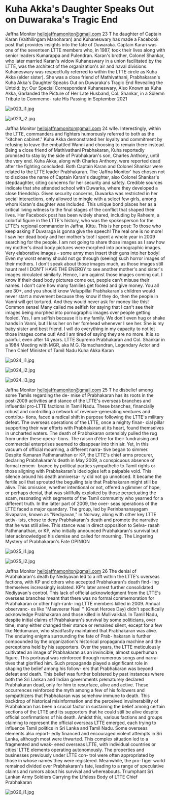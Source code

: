 # Kuha Akka's Daughter Speaks Out on Duwaraka's Tragic End

Jaffna Monitor
hellojaffnamonitor@gmail.com
23
T
he daughter of Captain Karan (Vaithilingam 
Manoharan) and Kuhaneswary has made 
a Facebook post that provides insights into the 
fate of Duwaraka. Captain Karan was one of the 
seventeen LTTE members who, in 1987, took their 
lives along with senior leaders Kumarappa and 
Pulendran. 
Karan's brother, Colonel Shankar, who later 
married Karan's widow Kuhaneswary in a 
union facilitated by the LTTE, was the architect 
of the organization's air and naval divisions. 
Kuhaneswary was respectfully referred to within 
the LTTE circle as Kuha Akka (elder sister). She 
was a close friend of Mathivathani, Prabhakaran's 
Kuha Akka's Daughter Speaks Out 
on Duwaraka's Tragic End
Revealing the Untold:
by: 
Our Special Correspondent
Kuhaneswary, Also Known as Kuha Akka, Garlanded the Picture of 
Her Late Husband, Col. Shankar, in a Solemn Tribute to Commemo-
rate His Passing in September 2021

![p023_i1.jpg](images_out/013_kuha_akkas_daughter_speaks_out_on_duwarakas_tragic/p023_i1.jpg)

![p023_i2.jpg](images_out/013_kuha_akkas_daughter_speaks_out_on_duwarakas_tragic/p023_i2.jpg)

Jaffna Monitor
hellojaffnamonitor@gmail.com
24
wife. Interestingly, within the LTTE, commanders and 
fighters humorously referred to both as the "kitchen 
cabinet." Kuha Akka demonstrated her loyalty and 
commitment by refusing to leave the embattled Wanni and 
choosing to remain there instead. Being a close friend of 
Mathivathani Prabhakaran, Kuha reportedly promised to 
stay by the side of Prabhakaran's son, Charles Anthony, 
until the very end. Kuha Akka, along with Charles 
Anthony, were reported dead after the fighting concluded. 
Both Captain Karan and Colonel Shankar were related to 
the LTTE leader Prabhakaran.
The 'Jaffna Monitor' has chosen not to 
disclose the name of Captain Karan's 
daughter, also Colonel Shankar's 
stepdaughter, citing concerns for her 
security and safety. Credible sources 
indicate that she attended school with 
Duwarka, where they developed a close 
friendship. Given security concerns, 
Duwarka was restricted in her social 
interactions, only allowed to mingle with 
a select few girls, among whom Karan's 
daughter was included. This unique bond 
places her as a critical living witness to the 
final stages of the conflict that shaped their 
lives.
Her Facebook post has been widely 
shared, including by Raheem, a colorful 
figure in the LTTE's history, who was 
the spokesperson for the LTTE's regional 
commander in Jaffna, Kittu.
This is her post: 
To those who keep asking if Duvaraga is gonna give the 
speech!
The real one is no more! I saw her dead body and her 
mother's too! I spent a whole year in 2009 searching for 
the people. I am not going to share those images as I saw 
how my mother's dead body pictures were morphed into 
pornographic images. Very elaborative images - some army 
men insert their guns into her body! Even my worst enemy 
should not go through (seeing) such horror images of their 
mothers.
I don't speak about those images much, as those images 
still haunt me! I DON'T HAVE THE ENERGY to see 
another mother's and sister's images circulated similarly. 
Hence, I am against those images coming 
out. I know if their dead body pictures 
come out, people can't misuse their names.
I don't care how many families get fooled 
and give money. You all are 30+, and you 
should know Veluppillai Prabhakaran's 
children would never start a movement 
because they know if they do, then the 
people in Vanni will get tortured. And 
they would never ask for money like this! 
Common sense!
Many called me selfish for saying that I 
can't see their images being morphed into 
pornographic images over people getting 
fooled. Yes, I am selfish because it is my 
family. We don't even hug or shake hands 
in Vanni, but I kiss her on her forehead 
whenever I see her. She is my baby sister 
and best friend. I will do everything in my 
capacity to not let those images come out!
And I am tired of saying they are no more. It is so painful, 
even after 14 years.
LTTE Supremo Prabhakaran and Col. Shankar in a 1984 Meeting with MGR, aka M.G. 
Ramachandran, Legendary Actor and Then Chief Minister of Tamil Nadu
Kuha Akka
Karan

![p024_i1.jpg](images_out/013_kuha_akkas_daughter_speaks_out_on_duwarakas_tragic/p024_i1.jpg)

![p024_i2.jpg](images_out/013_kuha_akkas_daughter_speaks_out_on_duwarakas_tragic/p024_i2.jpg)

![p024_i3.jpg](images_out/013_kuha_akkas_daughter_speaks_out_on_duwarakas_tragic/p024_i3.jpg)

Jaffna Monitor
hellojaffnamonitor@gmail.com
25
T
he disbelief among some Tamils regarding the de-
mise of Prabhakaran has its roots in the post-2009 
activities and stance of the LTTE's overseas branches 
and influential pro-LTTE factions in Tamil Nadu. 
These branches, financially robust and controlling a 
network of revenue-generating ventures and contribu-
tions, faced a radical shift in purpose following the 
LTTE's military defeat.
The overseas operations of the 
LTTE, once a mighty finan-
cial pillar supporting their war 
efforts with Prabhakaran at 
its heart, found themselves in 
uncharted waters. The death of 
Prabhakaran ostensibly pulled 
the rug from under these opera-
tions. The raison d'être for their 
fundraising and commercial 
enterprises seemed to disappear 
into thin air.
Yet, in this vacuum of official 
mourning, a different narra-
tive began to simmer. Despite 
Kumaran Pathmanathan or KP, 
the LTTE's chief arms procurer, 
declaring Prabhakaran's death 
in May 2009, a conspicuous absence of formal remem-
brance by political parties sympathetic to Tamil rights 
or those aligning with Prabhakaran's ideologies left a 
palpable void. This silence around his death anniversa-
ry did not go unnoticed. It became the fertile soil that 
sprouted the beguiling tale that Prabhakaran might 
still be alive. This omission, whether intentional or 
not, offered a glimmer of hope, or 
perhaps denial, that was skillfully 
exploited by those perpetuating the 
scam, resonating with segments of 
the Tamil community who yearned 
for a different truth.
In the latter part of 2009, the over-
seas operations of the LTTE faced 
a major quandary. The group, led 
by Perinbananayagam Sivaparan, 
known as "Nediyavan," in Norway, 
along with other key LTTE activ-
ists, chose to deny Prabhakaran's 
death and promote the narrative 
that he was still alive. This stance 
was in direct opposition to Selva-
rasah Pathmanathan, or KP, who 
initially announced Prabhakaran's 
survival but later acknowledged his 
demise and called for mourning.
The Lingering 
Mystery of 
Prabhakaran's 
Fate
OPINION

![p025_i1.jpg](images_out/013_kuha_akkas_daughter_speaks_out_on_duwarakas_tragic/p025_i1.jpg)

![p025_i2.jpg](images_out/013_kuha_akkas_daughter_speaks_out_on_duwarakas_tragic/p025_i2.jpg)

Jaffna Monitor
hellojaffnamonitor@gmail.com
26
The denial of Prabhakaran's death by Nediyavan led 
to a rift within the LTTE's overseas factions, with KP 
and others who accepted Prabhakaran's death find-
ing themselves increasingly isolated. KP's later arrest 
further consolidated Nediyavan's control.
This lack of official acknowledgment from the LTTE's 
overseas branches meant that there was no formal 
commemoration for Prabhakaran or other high-rank-
ing LTTE members killed in 2009. Annual observanc-
es like "Maaveerar Naal '' (Great Heroes Day) didn't 
specifically acknowledge Prabhakaran and those killed 
in Mullivaikkal.
In Tamil Nadu, despite initial claims of Prabhakaran's 
survival by some politicians, over time, many either 
changed their stance or remained silent, except for a 
few like Nedumaran, who steadfastly maintained that 
Prabhakaran was alive.
The enduring enigma surrounding the fate of Prab-
hakaran is further compounded by the organization's 
historical propaganda machine and the perceptions 
held by his supporters. Over the years, the LTTE 
meticulously cultivated an image of Prabhakaran as an 
invincible, almost superhuman figure. This portrayal 
was reinforced through numerous songs and narra-
tives that glorified him. Such propaganda played a 
significant role in shaping the belief among his follow-
ers that Prabhakaran was beyond defeat and death.
This belief was further bolstered by past instances 
where both the Sri Lankan and Indian governments 
prematurely declared Prabhakaran dead, only for 
him to resurface, alive and active. These occurrences 
reinforced the myth among a few of his followers and 
sympathizers that Prabhakaran was somehow immune 
to death. This backdrop of historical misinformation 
and the perceived invulnerability of Prabhakaran has 
been a crucial factor in sustaining the belief among 
certain sections of the LTTE and its supporters that he 
could still be alive despite official confirmations of his 
death.
Amidst this, various factions and groups claiming to 
represent the official overseas LTTE emerged, each 
trying to influence Tamil politics in Sri Lanka and 
Tamil Nadu. Some overseas elements also report-
edly financed and encouraged violent attempts in Sri 
Lanka, although most were thwarted.
This complex situation led to a fragmented and weak-
ened overseas LTTE, with individual countries or 
cities' LTTE elements operating autonomously. The 
properties and businesses previously under LTTE con-
trol were often appropriated by those in whose names 
they were registered. Meanwhile, the pro-Tiger world 
remained divided over Prabhakaran's fate, leading to 
a range of speculative claims and rumors about his 
survival and whereabouts.
Triumphant Sri Lankan Army Soldiers Carrying the Lifeless Body of LTTE Chief Prabhakaran

![p026_i1.jpg](images_out/013_kuha_akkas_daughter_speaks_out_on_duwarakas_tragic/p026_i1.jpg)

